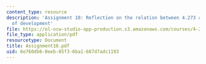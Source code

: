 ```yaml
---
content_type: resource
description: 'Assignment 10: Reflection on the relation between 4.273 and my own direction
  of development'
file: https://ol-ocw-studio-app-production.s3.amazonaws.com/courses/4-273-introduction-to-design-inquiry-fall-2001/6e760db60eeb85f36ba1687d7adc1193_Assignment10.pdf
file_type: application/pdf
resourcetype: Document
title: Assignment10.pdf
uid: 6e760db6-0eeb-85f3-6ba1-687d7adc1193
---
```

